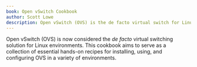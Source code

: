 ```yaml
---
book: Open vSwitch Cookbook
author: Scott Lowe
description: Open vSwitch (OVS) is the de facto virtual switch for Linux environments. This book provides essential hands-on recipes for working with OVS.
---
```


Open vSwitch (OVS) is now considered the _de facto_ virtual switching solution for Linux environments. This cookbook aims to serve as a collection of essential hands-on recipes for installing, using, and configuring OVS in a variety of environments.
